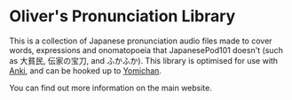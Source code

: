 # Oliver's Pronunciation Library
<p>This is a collection of Japanese pronunciation audio files made to cover words, expressions and onomatopoeia that JapanesePod101 doesn't (such as 大貧民, 伝家の宝刀, and ふかふか). This library is optimised for use with <a href="https://apps.ankiweb.net">Anki</a>, and can be hooked up to <a href="https://foosoft.net/projects/yomichan">Yomichan</a>.</p>
<p>You can find out more information on the main website.</p>
